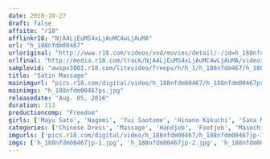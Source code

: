 ```yaml
---
date: 2018-10-27
draft: false
affsite: "r18"
afflinkr18: "NjA4LjEuMS4xLjAuMC4wLjAuMA"
url: "h_188nfdm00467"
urloriginal: "http://www.r18.com/videos/vod/movies/detail/-/id=h_188nfdm00467"
urlfinal: "http://media.r18.com/track/NjA4LjEuMS4xLjAuMC4wLjAuMA/videos/vod/movies/detail/-/id=h_188nfdm00467"
samplevid: "awspv3001.r18.com/litevideo/freepv/h/h_1/h_188nfdm467/h_188nfdm467_dmb_w.mp4"
title: "Satin Massage"
mainimgurl: "pics.r18.com/digital/video/h_188nfdm00467/h_188nfdm00467ps.jpg"
mainimgs: "h_188nfdm00467ps.jpg"
releasedate: "Aug. 05, 2016"
duration: 113
productioncomp: "Freedom"
girls: ['Mayu Sato', 'Nagomi', 'Yui Saotome', 'Hinano Kikuchi', 'Sana Mori', 'Ami Sakai']
categories: ['Chinese Dress', 'Massage', 'Handjob', 'Footjob', 'Masochist Man', 'Hi-Def']
imgurls: ['pics.r18.com/digital/video/h_188nfdm00467/h_188nfdm00467jp-1.jpg', 'pics.r18.com/digital/video/h_188nfdm00467/h_188nfdm00467jp-2.jpg', 'pics.r18.com/digital/video/h_188nfdm00467/h_188nfdm00467jp-3.jpg', 'pics.r18.com/digital/video/h_188nfdm00467/h_188nfdm00467jp-4.jpg', 'pics.r18.com/digital/video/h_188nfdm00467/h_188nfdm00467jp-5.jpg', 'pics.r18.com/digital/video/h_188nfdm00467/h_188nfdm00467jp-6.jpg', 'pics.r18.com/digital/video/h_188nfdm00467/h_188nfdm00467jp-7.jpg', 'pics.r18.com/digital/video/h_188nfdm00467/h_188nfdm00467jp-8.jpg', 'pics.r18.com/digital/video/h_188nfdm00467/h_188nfdm00467jp-9.jpg', 'pics.r18.com/digital/video/h_188nfdm00467/h_188nfdm00467jp-10.jpg', 'pics.r18.com/digital/video/h_188nfdm00467/h_188nfdm00467jp-11.jpg', 'pics.r18.com/digital/video/h_188nfdm00467/h_188nfdm00467jp-12.jpg', 'pics.r18.com/digital/video/h_188nfdm00467/h_188nfdm00467jp-13.jpg', 'pics.r18.com/digital/video/h_188nfdm00467/h_188nfdm00467jp-14.jpg', 'pics.r18.com/digital/video/h_188nfdm00467/h_188nfdm00467jp-15.jpg', 'pics.r18.com/digital/video/h_188nfdm00467/h_188nfdm00467jp-16.jpg', 'pics.r18.com/digital/video/h_188nfdm00467/h_188nfdm00467jp-17.jpg', 'pics.r18.com/digital/video/h_188nfdm00467/h_188nfdm00467jp-18.jpg', 'pics.r18.com/digital/video/h_188nfdm00467/h_188nfdm00467jp-19.jpg', 'pics.r18.com/digital/video/h_188nfdm00467/h_188nfdm00467jp-20.jpg']
imgs: ['h_188nfdm00467jp-1.jpg', 'h_188nfdm00467jp-2.jpg', 'h_188nfdm00467jp-3.jpg', 'h_188nfdm00467jp-4.jpg', 'h_188nfdm00467jp-5.jpg', 'h_188nfdm00467jp-6.jpg', 'h_188nfdm00467jp-7.jpg', 'h_188nfdm00467jp-8.jpg', 'h_188nfdm00467jp-9.jpg', 'h_188nfdm00467jp-10.jpg', 'h_188nfdm00467jp-11.jpg', 'h_188nfdm00467jp-12.jpg', 'h_188nfdm00467jp-13.jpg', 'h_188nfdm00467jp-14.jpg', 'h_188nfdm00467jp-15.jpg', 'h_188nfdm00467jp-16.jpg', 'h_188nfdm00467jp-17.jpg', 'h_188nfdm00467jp-18.jpg', 'h_188nfdm00467jp-19.jpg', 'h_188nfdm00467jp-20.jpg']
---
```

